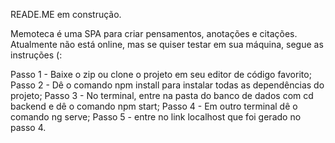 READE.ME em construção.

Memoteca é uma SPA para criar pensamentos, anotações e citações.
Atualmente não está online, mas se quiser testar em sua máquina, segue as instruções (:

Passo 1 - Baixe o zip ou clone o projeto em seu editor de código favorito;
Passo 2 - Dê o comando npm install para instalar todas as dependências do projeto;
Passo 3 - No terminal, entre na pasta do banco de dados com cd backend e dê o comando npm start;
Passo 4 - Em outro terminal dê o comando ng serve;
Passo 5 - entre no link localhost que foi gerado no passo 4.
